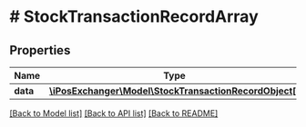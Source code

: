 # # StockTransactionRecordArray

## Properties

Name | Type | Description | Notes
------------ | ------------- | ------------- | -------------
**data** | [**\iPosExchanger\Model\StockTransactionRecordObject[]**](StockTransactionRecordObject.md) |  | [optional]

[[Back to Model list]](../../README.md#models) [[Back to API list]](../../README.md#endpoints) [[Back to README]](../../README.md)
